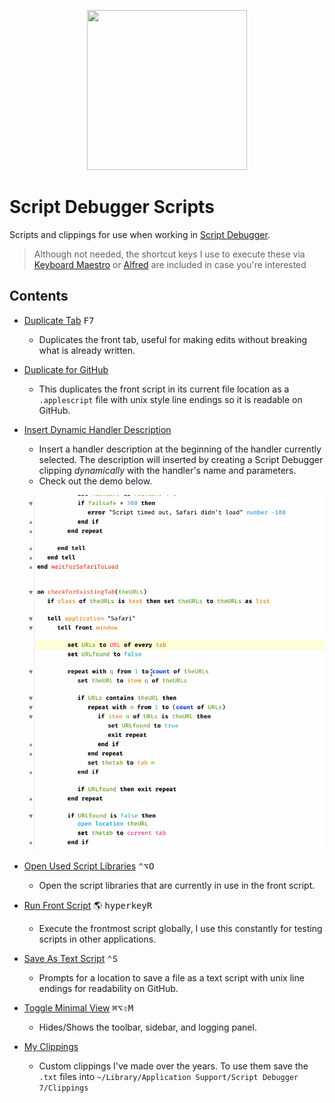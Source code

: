 <p align="center">
<img src="https://latenightsw.com/wordpress/wp-content/uploads/2018/03/cropped-icon_512x512.png" width="256" height="256">
</p>

# Script Debugger Scripts

Scripts and clippings for use when working in [Script Debugger](https://latenightsw.com/).

> Although not needed, the shortcut keys I use to execute these via [Keyboard Maestro][kmapp] or [Alfred][alfredapp] are included in case you're interested

## Contents

- [Duplicate Tab](./Duplicate-Tab.applescript) <kbd>F7</kbd>
    - Duplicates the front tab, useful for making edits without breaking what is already written.

- [Duplicate for GitHub](./Duplicate-for-GitHub.applescript)
    - This duplicates the front script in its current file location as a `.applescript` file with unix style line endings so it is readable on GitHub.

- [Insert Dynamic Handler Description](./Insert-Dynamic-Handler-Description.applescript)
    - Insert a handler description at the beginning of the handler currently selected. The description will inserted by creating a Script Debugger clipping _dynamically_ with the handler's name and parameters.
    - Check out the demo below.

  ![demo](../imgs/sdb-dynamicdescription.gif)

- [Open Used Script Libraries](./Open-Used-Script-Libraries.applescript) <kbd>⌃</kbd><kbd>⌥</kbd><kbd>O</kbd>
    - Open the script libraries that are currently in use in the front script.

- [Run Front Script](./Run-Front-Script.applescript) :earth_americas: <kbd>hyperkey</kbd><kbd>R</kbd>
    - Execute the frontmost script globally, I use this constantly for testing scripts in other applications.

- [Save As Text Script](./Save-As-Text-Script.applescript) <kbd>⌃</kbd><kbd>S</kbd>
    - Prompts for a location to save a file as a text script with unix line endings for readability on GitHub.

- [Toggle Minimal View](./Toggle-Minimal-View.applescript) <kbd>⌘</kbd><kbd>⌥</kbd><kbd>⇧</kbd><kbd>M</kbd>
    - Hides/Shows the toolbar, sidebar, and logging panel.

- [My Clippings](./My-Clippings)
    - Custom clippings I've made over the years. To use them save the `.txt` files into `~/Library/Application Support/Script Debugger 7/Clippings`


[kmapp]: https://www.keyboardmaestro.com/
[alfredapp]: https://www.alfredapp.com/
